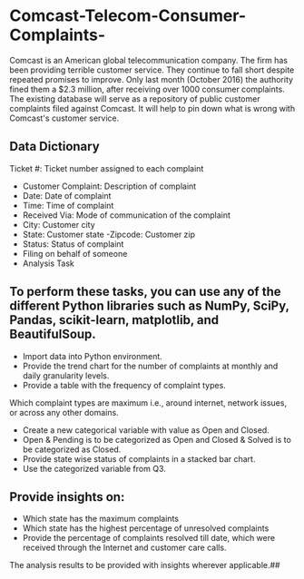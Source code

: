 # Comcast-Telecom-Consumer-Complaints-
Comcast is an American global telecommunication company. 
The firm has been providing terrible customer service. 
They continue to fall short despite repeated promises to improve. 
Only last month (October 2016) the authority fined them a $2.3 million, after receiving over 1000 consumer complaints.
The existing database will serve as a repository of public customer complaints filed against Comcast.
It will help to pin down what is wrong with Comcast's customer service.

## Data Dictionary

Ticket #: Ticket number assigned to each complaint
- Customer Complaint: Description of complaint
- Date: Date of complaint
- Time: Time of complaint
- Received Via: Mode of communication of the complaint
- City: Customer city
- State: Customer state
-Zipcode: Customer zip
- Status: Status of complaint
- Filing on behalf of someone
- Analysis Task

## To perform these tasks, you can use any of the different Python libraries such as NumPy, SciPy, Pandas, scikit-learn, matplotlib, and BeautifulSoup.

- Import data into Python environment.
- Provide the trend chart for the number of complaints at monthly and daily granularity levels.
- Provide a table with the frequency of complaint types.

Which complaint types are maximum i.e., around internet, network issues, or across any other domains.
- Create a new categorical variable with value as Open and Closed.
- Open & Pending is to be categorized as Open and Closed & Solved is to be categorized as Closed.
- Provide state wise status of complaints in a stacked bar chart.
- Use the categorized variable from Q3. 

## Provide insights on:

- Which state has the maximum complaints
- Which state has the highest percentage of unresolved complaints
- Provide the percentage of complaints resolved till date, which were received through the Internet and customer care calls.

The analysis results to be provided with insights wherever applicable.##

